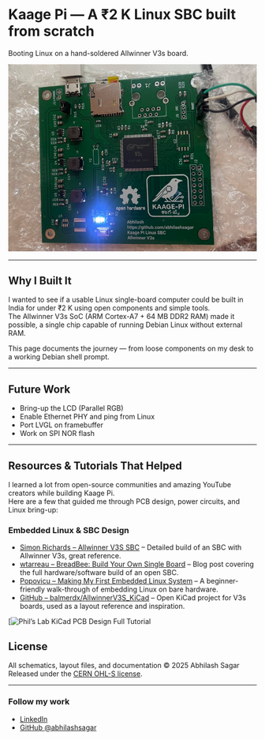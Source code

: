 # Kaage Pi — A ₹2 K Linux SBC built from scratch
Booting Linux on a hand-soldered Allwinner V3s board.

![Kaage Pi booting Linux](kaagepi_boot.png)

---

## Why I Built It
I wanted to see if a usable Linux single-board computer could be built in India for under ₹2 K using open components and simple tools.  
The Allwinner V3s SoC (ARM Cortex-A7 + 64 MB DDR2 RAM) made it possible, a single chip capable of running Debian Linux without external RAM.


This page documents the journey — from loose components on my desk to a working Debian shell prompt.

---

## Future Work
- Bring-up the LCD (Parallel RGB)  
- Enable Ethernet PHY and ping from Linux  
- Port LVGL on framebuffer   
- Work on SPI NOR flash 

---

## Resources & Tutorials That Helped

I learned a lot from open-source communities and amazing YouTube creators while building Kaage Pi.  
Here are a few that guided me through PCB design, power circuits, and Linux bring-up:

### Embedded Linux & SBC Design
- [Simon Richards – Allwinner V3S SBC](https://simonrichards.com/v3s/) – Detailed build of an SBC with Allwinner V3s, great reference.  
- [wtarreau – BreadBee: Build Your Own Single Board](http://wtarreau.blogspot.com/2020/09/breadbee-build-your-own-single-board.html) – Blog post covering the full hardware/software build of an open SBC.  
- [Popovicu – Making My First Embedded Linux System](https://popovicu.com/posts/making-my-first-embedded-linux-system/) – A beginner-friendly walk-through of embedding Linux on bare hardware.  
- [GitHub – balmerdx/AllwinnerV3S_KiCad](https://github.com/balmerdx/AllwinnerV3S_KiCad) – Open KiCad project for V3s boards, used as a layout reference and inspiration.

[![Phil’s Lab KiCad PCB Design Full Tutorial](https://www.youtube.com/watch?v=aVUqaB0IMh4&t=3288s)  

## License
All schematics, layout files, and documentation © 2025 Abhilash Sagar  
Released under the [CERN OHL-S license](https://ohwr.org/project/cernohl/wikis/Documents/CERN-OHL-version-2).

---

### Follow my work
- [LinkedIn](https://www.linkedin.com/in/abhilashsagar/)  
- [GitHub @abhilashsagar](https://github.com/abhilashsagar)




